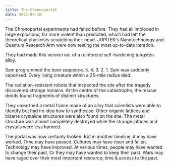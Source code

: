 ```yaml
---
title: The Chronoportal
date: 2021-04-10
---
```


The Chronoportal experiments had failed before. They had all imploded in large explosions, far more violent than predicted, which had left the theoretical physicists scratching their head. JUPITER's Nanotechnology and Quantum Research Arm were now testing the most up-to-date iteration.

They had made this version out of a reinforced self-hardening tungsten alloy.

Sam programmed the boot sequence. 5. 4. 3. 2. 1.
Sam was suddenly vaporised. Every living creature within a 25-mile radius died.

The radiation-resistant robots that inspected the site after the tragedy discovered strange remains. At the centre of the catastrophe, the rescue droids found fragments of distinct structures.

They unearthed a metal frame made of an alloy that scientists were able to identify but had no idea how to synthesise.
Other organic lattices and bizarre crystaline structures were also found on the site. The metal structure was almost completely destroyed while the strange lattices and crystals were less harmed.

The portal was now certainly broken.
But in another timeline, it may have worked. Time may have passed. Cultures may have risen and fallen. Technology may have improved. At various times, people may have wanted to change their past. Or they may have wanted to keep their past. Wars may have raged over their most important resource; time & access to the past.
